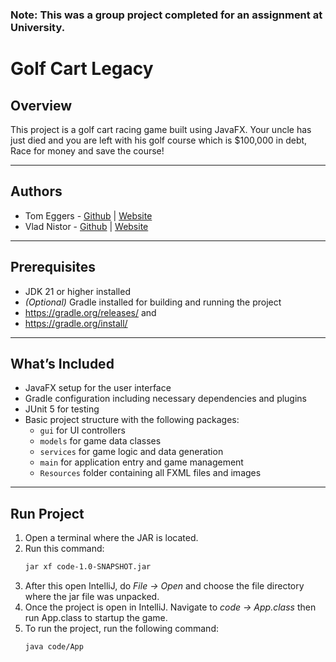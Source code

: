 ### Note: This was a group project completed for an assignment at University.

# Golf Cart Legacy

## Overview

This project is a golf cart racing game built using JavaFX. Your uncle has just died and you are left with his golf course which is $100,000 in debt, Race for money and save the course!

---

## Authors
- Tom Eggers - [Github](https://github.com/tomeggers) | [Website](https://tomeggers.github.io)
- Vlad Nistor - [Github](https://github.com/nistorv) | [Website](https://nistorv.me)

---

## Prerequisites

- JDK 21 or higher installed
- *(Optional)* Gradle installed for building and running the project
- https://gradle.org/releases/ and
- https://gradle.org/install/

---

## What’s Included

- JavaFX setup for the user interface
- Gradle configuration including necessary dependencies and plugins
- JUnit 5 for testing
- Basic project structure with the following packages:
  - `gui` for UI controllers
  - `models` for game data classes
  - `services` for game logic and data generation
  - `main` for application entry and game management
  - `Resources` folder containing all FXML files and images


---
## Run Project

1. Open a terminal where the JAR is located.
2. Run this command:
   ```bash
   jar xf code-1.0-SNAPSHOT.jar
   ```
3. After this open IntelliJ, do *File -> Open* and choose the file directory where the jar file was unpacked.
4. Once the project is open in IntelliJ. Navigate to *code -> App.class* then run App.class to startup the game.
5. To run the project, run the following command:
    ```bash
    java code/App
    ```

   

